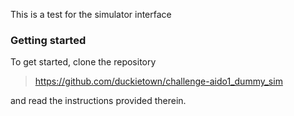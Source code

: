 This is a test for the simulator interface

### Getting started

To get started, clone the repository 

> <https://github.com/duckietown/challenge-aido1_dummy_sim>

and read the instructions provided therein.
